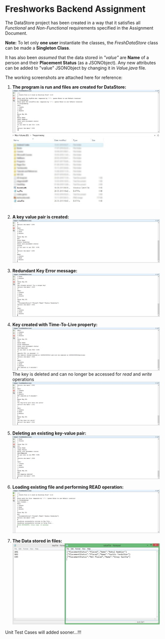 # Freshworks Backend Assignment

The DataStore project has been created in a way that it satisfies all *Functional* and *Non-Functional* requirements specified in the Assignment Document.

**Note:** To let only **one user** instantiate the classes, the *FreshDataStore* class can be made a **Singleton Class**.

It has also been *assumed* that the data stored in *"value"* are **Name** of a person and their **Placement Status** (as a JSONObject). 
Any new attributes can be added to "value" JSONObject by changing it in *Value.java* file.

The working screenshots are attached here for reference:

1. **The program is run and files are created for DataStore:**
![Screenshot1](https://github.com/Vin5Sas/FileDataStore/blob/master/Output%20Screenshots/FreshWords%20Backend%20Output%201.JPG)
![Screenshot2](https://github.com/Vin5Sas/FileDataStore/blob/master/Output%20Screenshots/FreshWords%20Backend%20Output%20FilePath.jpg)

2. **A key value pair is created:**
![Screenshot3](https://github.com/Vin5Sas/FileDataStore/blob/master/Output%20Screenshots/FreshWords%20Backend%20Output%202.JPG)

3. **Redundant Key Error message:**
![Screenshot4](https://github.com/Vin5Sas/FileDataStore/blob/master/Output%20Screenshots/FreshWords%20Backend%20Output%205.JPG)

4. **Key created with Time-To-Live property:**
![Screenshot6](https://github.com/Vin5Sas/FileDataStore/blob/master/Output%20Screenshots/FreshWords%20Backend%20Output%206.JPG)
The key is deleted and can no longer be accessed for *read* and *write* operations
![Screenshot7](https://github.com/Vin5Sas/FileDataStore/blob/master/Output%20Screenshots/FreshWords%20Backend%20Output%207.JPG)

5. **Deleting an existing key-value pair:**
![Screenshot8](https://github.com/Vin5Sas/FileDataStore/blob/master/Output%20Screenshots/FreshWords%20Backend%20Output%209.JPG)

6. **Loading existing file and performing READ operation:**
![Screenshot9](https://github.com/Vin5Sas/FileDataStore/blob/master/Output%20Screenshots/FreshWords%20Backend%20Output%2010.JPG)

7. **The Data stored in files:**
![Screenshot10](https://github.com/Vin5Sas/FileDataStore/blob/master/Output%20Screenshots/FreshWords%20Backend%20Key-Value%20Files.JPG)

Unit Test Cases will added sooner...!!!
